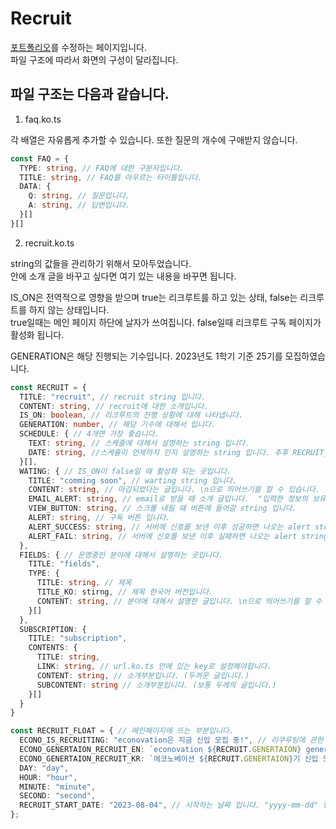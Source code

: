 # Recruit

[포트폴리오](https://econovation.kr/recruit)를 수정하는 페이지입니다.  
파일 구조에 따라서 화면의 구성이 달라집니다.

## 파일 구조는 다음과 같습니다.

1. faq.ko.ts

각 배열은 자유롭게 추가할 수 있습니다. 또한 질문의 개수에 구애받지 않습니다.

```ts
const FAQ = {
  TYPE: string, // FAQ에 대한 구분자입니다.
  TITLE: string, // FAQ를 아우르는 타이틀입니다.
  DATA: {
    Q: string, // 질문입니다.
    A: string, // 답변입니다.
  }[]
}[]
```

2. recruit.ko.ts

string의 값들을 관리하기 위해서 모아두었습니다.  
안에 소개 글을 바꾸고 싶다면 여기 있는 내용을 바꾸면 됩니다.

IS_ON은 전역적으로 영향을 받으며 true는 리크루트를 하고 있는 상태, false는 리크루트를 하지 않는 상태입니다.  
true일때는 메인 페이지 하단에 날자가 쓰여집니다. false일때 리크루트 구독 페이지가 활성화 됩니다.

GENERATION은 해당 진행되는 기수입니다. 2023년도 1학기 기준 25기를 모집하였습니다.

```ts
const RECRUIT = {
  TITLE: "recruit", // recruit string 입니다.
  CONTENT: string, // recruit에 대한 소개입니다.
  IS_ON: boolean, // 리크루트의 진행 상황에 대해 나타냅니다.
  GENERATION: number, // 해당 기수에 대해서 입니다.
  SCHEDULE: { // 4개면 가장 좋습니다.
    TEXT: string, // 스케줄에 대해서 설명하는 string 입니다.
    DATE: string, //스케쥴이 언제까지 인지 설명하는 string 입니다. 추후 RECRUIT_FLOAT도 변경해야 합니다.
  }[],
  WATING: { // IS_ON이 false일 때 활성화 되는 곳입니다.
    TITLE: "comming soon", // warting string 입니다.
    CONTENT: string, // 마감되었다는 글입니다. \n으로 띄어쓰기를 할 수 있습니다.
    EMAIL_ALERT: string, // email로 받을 때 소개 글입니다.  "입력한 정보의 보유기간은 모집 알림 전송시까지 보관됩니다.",
    VIEW_BUTTON: string, // 스크롤 내릴 때 버튼에 들어갈 string 입니다.
    ALERT: string, // 구독 버튼 입니다.
    ALERT_SUCCESS: string, // 서버에 신호를 보낸 이후 성공하면 나오는 alert string 입니다.
    ALERT_FAIL: string, // 서버에 신호를 보낸 이후 실패하면 나오는 alert string입니다.
  },
  FIELDS: { // 운영중인 분야에 대해서 설명하는 곳입니다.
    TITLE: "fields",
    TYPE: {
      TITLE: string, // 제목
      TITLE_KO: stirng, // 제목 한국어 버전입니다.
      CONTENT: string, // 분야에 대해서 설명한 글입니다. \n으로 띄어쓰기를 할 수 있습니다.
    }[]
  },
  SUBSCRIPTION: {
    TITLE: "subscription",
    CONTENTS: {
      TITLE: string,
      LINK: string, // url.ko.ts 안에 있는 key로 설정해야합니다.
      CONTENT: string, // 소개부분입니다. (두꺼운 글입니다.)
      SUBCONTENT: string // 소개부분입니다. (보통 두께의 글입니다.)
    }[]
  }
}

const RECRUIT_FLOAT = { // 메인페이지에 뜨는 부분입니다.
  ECONO_IS_RECRUITING: "econovation은 지금 신입 모집 중!", // 리쿠루팅에 관한 소개 내용입니다.
  ECONO_GENERTAION_RECRUIT_EN: `econovation ${RECRUIT.GENERTAION} generation recruit`, // 영어 소개 입니다.
  ECONO_GENERTAION_RECRUIT_KR: `에코노베이션 ${RECRUIT.GENERTAION}기 신입 모집`, // 한글 소개 입니다.
  DAY: "day",
  HOUR: "hour",
  MINUTE: "minute",
  SECOND: "second",
  RECRUIT_START_DATE: "2023-08-04", // 시작하는 날짜 입니다. "yyyy-mm-dd" 형태를 유지해 주세요.
};
```

